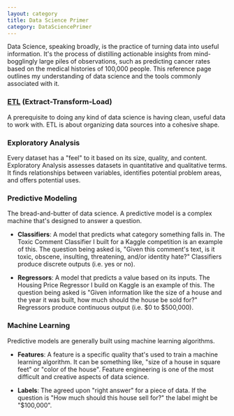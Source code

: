 ```yaml
---
layout: category
title: Data Science Primer
category: DataSciencePrimer
---
```


Data Science, speaking broadly, is the practice of turning data into useful information. It's the process of distilling actionable insights from mind-bogglingly large piles of observations, such as predicting cancer rates based on the medical histories of 100,000 people. This reference page outlines my understanding of data science and the tools commonly associated with it.

### [ETL](/category/ETLPrimer.html) (Extract-Transform-Load)

A prerequisite to doing any kind of data science is having clean, useful data to work with. ETL is about organizing data sources into a cohesive shape. 

### Exploratory Analysis

Every dataset has a "feel" to it based on its size, quality, and content. Exploratory Analysis assesses datasets in quantitative and qualitative terms. It finds relationships between variables, identifies potential problem areas, and offers potential uses.

### Predictive Modeling

The bread-and-butter of data science. A predictive model is a complex machine that's designed to answer a question. 

* **Classifiers**: A model that predicts what category something falls in. The Toxic Comment Classifier I built for a Kaggle competition is an example of this. The question being asked is, "Given this comment's text, is it toxic, obscene, insulting, threatening, and/or identity hate?" Classifiers produce discrete outputs (i.e. yes or no).

* **Regressors**: A model that predicts a value based on its inputs. The Housing Price Regressor I build on Kaggle is an example of this. The question being asked is "Given information like the size of a house and the year it was built, how much should the house be sold for?" Regressors produce continuous output (i.e. $0 to $500,000).

### Machine Learning

Predictive models are generally built using machine learning algorithms.

* **Features**: A feature is a specific quality that's used to train a machine learning algorithm. It can be something like, "size of a house in square feet" or "color of the house". Feature engineering is one of the most difficult and creative aspects of data science.

* **Labels**: The agreed upon "right answer" for a piece of data. If the question is "How much should this house sell for?" the label might be "$100,000".